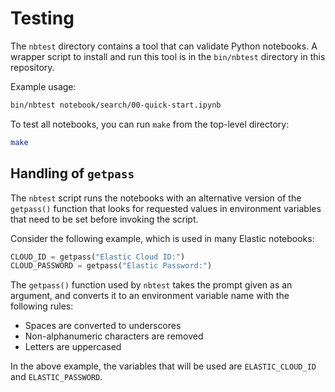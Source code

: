 # Testing

The `nbtest` directory contains a tool that can validate Python notebooks. A
wrapper script to install and run this tool is in the `bin/nbtest` directory in
this repository.

Example usage:

```bash
bin/nbtest notebook/search/00-quick-start.ipynb
```

To test all notebooks, you can run `make` from the top-level directory:

```bash
make
```

## Handling of `getpass`

The `nbtest` script runs the notebooks with an alternative version of the
`getpass()` function that looks for requested values in environment variables
that need to be set before invoking the script.

Consider the following example, which is used in many Elastic notebooks:

```python
CLOUD_ID = getpass("Elastic Cloud ID:")
CLOUD_PASSWORD = getpass("Elastic Password:")
```

The `getpass()` function used by `nbtest` takes the prompt given as an
argument, and converts it to an environment variable name with the following
rules:

- Spaces are converted to underscores
- Non-alphanumeric characters are removed
- Letters are uppercased

In the above example, the variables that will be used are `ELASTIC_CLOUD_ID`
and `ELASTIC_PASSWORD`.
